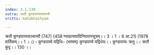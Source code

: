 ```yaml
---
index: 3.1.130
sutra: क्रतौ कुण्डपाय्यसंचाय्यौ
vritti: mahabhashyam

---
```

 क्रतौ कुण्डपाय्यसञ्चाय्यौ (747) (458 ण्यत्प्रत्ययादिनिपातनसूत्रम्।। 3 । 1 । 6 आ.21) (1978 वार्तिकम्।। 1 ।।) - कुण्डपाय्ये यद्विधिः- (भाष्यम्) कुण्डपाय्ये यद्विधेयः।। कुण्डपाय्यः क्रतुः।। क्रतौ कुदृ।। 130 ।। 